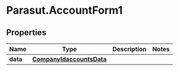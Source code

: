 # Parasut.AccountForm1

## Properties
Name | Type | Description | Notes
------------ | ------------- | ------------- | -------------
**data** | [**CompanyIdaccountsData**](CompanyIdaccountsData.md) |  | 


